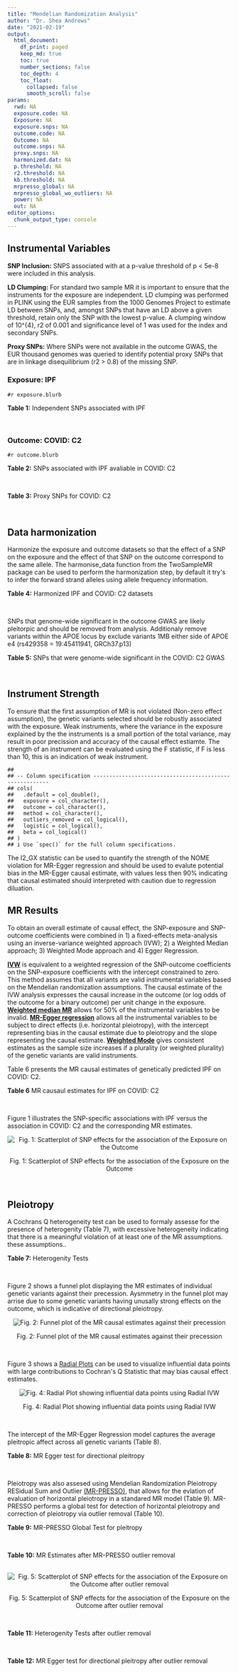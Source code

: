 ```yaml
---
title: "Mendelian Randomization Analysis"
author: "Dr. Shea Andrews"
date: "2021-02-19"
output:
  html_document:
    df_print: paged
    keep_md: true
    toc: true
    number_sections: false
    toc_depth: 4
    toc_float:
      collapsed: false
      smooth_scroll: false
params:
  rwd: NA
  exposure.code: NA
  Exposure: NA
  exposure.snps: NA
  outcome.code: NA
  Outcome: NA
  outcome.snps: NA
  proxy.snps: NA
  harmonized.dat: NA
  p.threshold: NA
  r2.threshold: NA
  kb.threshold: NA
  mrpresso_global: NA
  mrpresso_global_wo_outliers: NA
  power: NA
  out: NA
editor_options:
  chunk_output_type: console
---
```







## Instrumental Variables
**SNP Inclusion:** SNPS associated with at a p-value threshold of p < 5e-8 were included in this analysis.
<br>

**LD Clumping:** For standard two sample MR it is important to ensure that the instruments for the exposure are independent. LD clumping was performed in PLINK using the EUR samples from the 1000 Genomes Project to estimate LD between SNPs, and, amongst SNPs that have an LD above a given threshold, retain only the SNP with the lowest p-value. A clumping window of 10^{4}, r2 of 0.001 and significance level of 1 was used for the index and secondary SNPs.
<br>

**Proxy SNPs:** Where SNPs were not available in the outcome GWAS, the EUR thousand genomes was queried to identify potential proxy SNPs that are in linkage disequilibrium (r2 > 0.8) of the missing SNP.
<br>

### Exposure: IPF
`#r exposure.blurb`
<br>

**Table 1:** Independent SNPs associated with IPF
<div data-pagedtable="false">
  <script data-pagedtable-source type="application/json">
{"columns":[{"label":["SNP"],"name":[1],"type":["chr"],"align":["left"]},{"label":["CHROM"],"name":[2],"type":["dbl"],"align":["right"]},{"label":["POS"],"name":[3],"type":["dbl"],"align":["right"]},{"label":["REF"],"name":[4],"type":["chr"],"align":["left"]},{"label":["ALT"],"name":[5],"type":["chr"],"align":["left"]},{"label":["AF"],"name":[6],"type":["dbl"],"align":["right"]},{"label":["BETA"],"name":[7],"type":["dbl"],"align":["right"]},{"label":["SE"],"name":[8],"type":["dbl"],"align":["right"]},{"label":["Z"],"name":[9],"type":["dbl"],"align":["right"]},{"label":["P"],"name":[10],"type":["dbl"],"align":["right"]},{"label":["N"],"name":[11],"type":["dbl"],"align":["right"]},{"label":["TRAIT"],"name":[12],"type":["chr"],"align":["left"]}],"data":[{"1":"rs78238620","2":"3","3":"44902386","4":"T","5":"A","6":"0.053459","7":"0.4593835","8":"0.07390969","9":"6.215471","10":"5.117086e-10","11":"11259","12":"Idiopathic_Pulmonary_Fibrosis"},{"1":"rs12696304","2":"3","3":"169481271","4":"C","5":"G","6":"0.278854","7":"0.2668156","8":"0.03717319","9":"7.177635","10":"7.092778e-13","11":"11259","12":"Idiopathic_Pulmonary_Fibrosis"},{"1":"rs2013701","2":"4","3":"89885086","4":"G","5":"T","6":"0.487438","7":"-0.2424697","8":"0.03330002","9":"-7.281368","10":"3.304528e-13","11":"11259","12":"Idiopathic_Pulmonary_Fibrosis"},{"1":"rs7725218","2":"5","3":"1282414","4":"G","5":"A","6":"0.323107","7":"-0.3293240","8":"0.03544862","9":"-9.290180","10":"1.540283e-20","11":"11259","12":"Idiopathic_Pulmonary_Fibrosis"},{"1":"rs2076295","2":"6","3":"7563232","4":"T","5":"G","6":"0.468835","7":"0.3799705","8":"0.03322854","9":"11.435066","10":"2.793256e-30","11":"11259","12":"Idiopathic_Pulmonary_Fibrosis"},{"1":"rs12699415","2":"7","3":"1909479","4":"A","5":"G","6":"0.580176","7":"-0.2440172","8":"0.03400225","9":"-7.176502","10":"7.151760e-13","11":"11259","12":"Idiopathic_Pulmonary_Fibrosis"},{"1":"rs2897075","2":"7","3":"99630342","4":"C","5":"T","6":"0.391410","7":"0.2585521","8":"0.03404714","9":"7.593945","10":"3.103096e-14","11":"11259","12":"Idiopathic_Pulmonary_Fibrosis"},{"1":"rs28513081","2":"8","3":"120934126","4":"A","5":"G","6":"0.427310","7":"-0.2034907","8":"0.03346963","9":"-6.079862","10":"1.202864e-09","11":"11259","12":"Idiopathic_Pulmonary_Fibrosis"},{"1":"rs35705950","2":"11","3":"1241221","4":"G","5":"T","6":"0.140904","7":"1.5773608","8":"0.05180105","9":"30.450365","10":"1.184630e-203","11":"11259","12":"Idiopathic_Pulmonary_Fibrosis"},{"1":"rs9577395","2":"13","3":"113534984","4":"C","5":"G","6":"0.207732","7":"-0.2642992","8":"0.04115030","9":"-6.422778","10":"1.338099e-10","11":"11259","12":"Idiopathic_Pulmonary_Fibrosis"},{"1":"rs59424629","2":"15","3":"40720542","4":"G","5":"T","6":"0.538260","7":"0.2678313","8":"0.03320740","9":"8.065411","10":"7.298965e-16","11":"11259","12":"Idiopathic_Pulmonary_Fibrosis"},{"1":"rs62023891","2":"15","3":"86097216","4":"G","5":"A","6":"0.300615","7":"0.2356498","8":"0.03664299","9":"6.430965","10":"1.267962e-10","11":"11259","12":"Idiopathic_Pulmonary_Fibrosis"},{"1":"rs17652520","2":"17","3":"44098967","4":"G","5":"A","6":"0.214766","7":"-0.3286135","8":"0.04066747","9":"-8.080502","10":"6.450078e-16","11":"11259","12":"Idiopathic_Pulmonary_Fibrosis"},{"1":"rs12610495","2":"19","3":"4717672","4":"A","5":"G","6":"0.305555","7":"0.2722340","8":"0.03899250","9":"6.981701","10":"2.916276e-12","11":"11259","12":"Idiopathic_Pulmonary_Fibrosis"},{"1":"rs41308092","2":"20","3":"62324391","4":"G","5":"A","6":"0.019674","7":"0.7503587","8":"0.12196998","9":"6.151995","10":"7.651443e-10","11":"11259","12":"Idiopathic_Pulmonary_Fibrosis"}],"options":{"columns":{"min":{},"max":[10]},"rows":{"min":[10],"max":[10]},"pages":{}}}
  </script>
</div>
<br>

### Outcome: COVID: C2
`#r outcome.blurb`
<br>

**Table 2:** SNPs associated with IPF avaliable in COVID: C2
<div data-pagedtable="false">
  <script data-pagedtable-source type="application/json">
{"columns":[{"label":["SNP"],"name":[1],"type":["chr"],"align":["left"]},{"label":["CHROM"],"name":[2],"type":["dbl"],"align":["right"]},{"label":["POS"],"name":[3],"type":["dbl"],"align":["right"]},{"label":["REF"],"name":[4],"type":["chr"],"align":["left"]},{"label":["ALT"],"name":[5],"type":["chr"],"align":["left"]},{"label":["AF"],"name":[6],"type":["dbl"],"align":["right"]},{"label":["BETA"],"name":[7],"type":["dbl"],"align":["right"]},{"label":["SE"],"name":[8],"type":["dbl"],"align":["right"]},{"label":["Z"],"name":[9],"type":["dbl"],"align":["right"]},{"label":["P"],"name":[10],"type":["dbl"],"align":["right"]},{"label":["N"],"name":[11],"type":["dbl"],"align":["right"]},{"label":["TRAIT"],"name":[12],"type":["chr"],"align":["left"]}],"data":[{"1":"rs78238620","2":"3","3":"44902386","4":"T","5":"A","6":"0.06062","7":"-0.0346400","8":"0.0198660","9":"-1.7436827","10":"0.0812300","11":"1348702","12":"COVID_C2__EUR_w/o_UKBB"},{"1":"rs12696304","2":"3","3":"169481271","4":"C","5":"G","6":"0.26690","7":"0.0025770","8":"0.0101280","9":"0.2544431","10":"0.7991000","11":"1348702","12":"COVID_C2__EUR_w/o_UKBB"},{"1":"rs2013701","2":"4","3":"89885086","4":"G","5":"T","6":"0.51790","7":"-0.0082848","8":"0.0090290","9":"-0.9175767","10":"0.3588000","11":"1347128","12":"COVID_C2__EUR_w/o_UKBB"},{"1":"rs7725218","2":"5","3":"1282414","4":"G","5":"A","6":"0.35230","7":"-0.0103520","8":"0.0094778","9":"-1.0922366","10":"0.2747000","11":"1277587","12":"COVID_C2__EUR_w/o_UKBB"},{"1":"rs2076295","2":"6","3":"7563232","4":"T","5":"G","6":"0.44110","7":"0.0183460","8":"0.0094545","9":"1.9404516","10":"0.0523200","11":"1329167","12":"COVID_C2__EUR_w/o_UKBB"},{"1":"rs12699415","2":"7","3":"1909479","4":"A","5":"G","6":"0.58020","7":"-0.0110330","8":"0.0091541","9":"-1.2052523","10":"0.2281000","11":"1277946","12":"COVID_C2__EUR_w/o_UKBB"},{"1":"rs2897075","2":"7","3":"99630342","4":"C","5":"T","6":"0.37850","7":"0.0327590","8":"0.0095261","9":"3.4388680","10":"0.0005842","11":"1338559","12":"COVID_C2__EUR_w/o_UKBB"},{"1":"rs28513081","2":"8","3":"120934126","4":"A","5":"G","6":"0.46490","7":"-0.0110020","8":"0.0092355","9":"-1.1912728","10":"0.2336000","11":"1338646","12":"COVID_C2__EUR_w/o_UKBB"},{"1":"rs35705950","2":"11","3":"1241221","4":"G","5":"T","6":"0.11380","7":"-0.0216760","8":"0.0161570","9":"-1.3415857","10":"0.1797000","11":"979346","12":"COVID_C2__EUR_w/o_UKBB"},{"1":"rs9577395","2":"13","3":"113534984","4":"C","5":"G","6":"0.22550","7":"0.0372850","8":"0.0108290","9":"3.4430695","10":"0.0005753","11":"1347433","12":"COVID_C2__EUR_w/o_UKBB"},{"1":"rs59424629","2":"15","3":"40720542","4":"G","5":"T","6":"0.54680","7":"0.0135700","8":"0.0089987","9":"1.5079956","10":"0.1316000","11":"1348702","12":"COVID_C2__EUR_w/o_UKBB"},{"1":"rs62023891","2":"15","3":"86097216","4":"G","5":"A","6":"0.29130","7":"0.0036618","8":"0.0100600","9":"0.3639960","10":"0.7158000","11":"1348702","12":"COVID_C2__EUR_w/o_UKBB"},{"1":"rs17652520","2":"17","3":"44098967","4":"G","5":"A","6":"0.18300","7":"-0.0304710","8":"0.0114260","9":"-2.6668125","10":"0.0076590","11":"1338646","12":"COVID_C2__EUR_w/o_UKBB"},{"1":"rs12610495","2":"19","3":"4717672","4":"A","5":"G","6":"0.30560","7":"0.0383100","8":"0.0104350","9":"3.6712985","10":"0.0002413","11":"1322860","12":"COVID_C2__EUR_w/o_UKBB"},{"1":"rs41308092","2":"20","3":"62324391","4":"G","5":"A","6":"0.03200","7":"0.0056672","8":"0.0349410","9":"0.1621934","10":"0.8712000","11":"1338104","12":"COVID_C2__EUR_w/o_UKBB"}],"options":{"columns":{"min":{},"max":[10]},"rows":{"min":[10],"max":[10]},"pages":{}}}
  </script>
</div>
<br>

**Table 3:** Proxy SNPs for COVID: C2
<div data-pagedtable="false">
  <script data-pagedtable-source type="application/json">
{"columns":[{"label":["proxy.outcome"],"name":[1],"type":["lgl"],"align":["right"]},{"label":["target_snp"],"name":[2],"type":["lgl"],"align":["right"]},{"label":["proxy_snp"],"name":[3],"type":["lgl"],"align":["right"]},{"label":["ld.r2"],"name":[4],"type":["lgl"],"align":["right"]},{"label":["Dprime"],"name":[5],"type":["lgl"],"align":["right"]},{"label":["ref.proxy"],"name":[6],"type":["lgl"],"align":["right"]},{"label":["alt.proxy"],"name":[7],"type":["lgl"],"align":["right"]},{"label":["CHROM"],"name":[8],"type":["lgl"],"align":["right"]},{"label":["POS"],"name":[9],"type":["lgl"],"align":["right"]},{"label":["ALT.proxy"],"name":[10],"type":["lgl"],"align":["right"]},{"label":["REF.proxy"],"name":[11],"type":["lgl"],"align":["right"]},{"label":["AF"],"name":[12],"type":["lgl"],"align":["right"]},{"label":["BETA"],"name":[13],"type":["lgl"],"align":["right"]},{"label":["SE"],"name":[14],"type":["lgl"],"align":["right"]},{"label":["P"],"name":[15],"type":["lgl"],"align":["right"]},{"label":["N"],"name":[16],"type":["lgl"],"align":["right"]},{"label":["ref"],"name":[17],"type":["lgl"],"align":["right"]},{"label":["alt"],"name":[18],"type":["lgl"],"align":["right"]},{"label":["ALT"],"name":[19],"type":["lgl"],"align":["right"]},{"label":["REF"],"name":[20],"type":["lgl"],"align":["right"]},{"label":["PHASE"],"name":[21],"type":["lgl"],"align":["right"]}],"data":[{"1":"NA","2":"NA","3":"NA","4":"NA","5":"NA","6":"NA","7":"NA","8":"NA","9":"NA","10":"NA","11":"NA","12":"NA","13":"NA","14":"NA","15":"NA","16":"NA","17":"NA","18":"NA","19":"NA","20":"NA","21":"NA"}],"options":{"columns":{"min":{},"max":[10]},"rows":{"min":[10],"max":[10]},"pages":{}}}
  </script>
</div>
<br>

## Data harmonization
Harmonize the exposure and outcome datasets so that the effect of a SNP on the exposure and the effect of that SNP on the outcome correspond to the same allele. The harmonise_data function from the TwoSampleMR package can be used to perform the harmonization step, by default it try's to infer the forward strand alleles using allele frequency information.
<br>

**Table 4:** Harmonized IPF and COVID: C2 datasets
<div data-pagedtable="false">
  <script data-pagedtable-source type="application/json">
{"columns":[{"label":["SNP"],"name":[1],"type":["chr"],"align":["left"]},{"label":["effect_allele.exposure"],"name":[2],"type":["chr"],"align":["left"]},{"label":["other_allele.exposure"],"name":[3],"type":["chr"],"align":["left"]},{"label":["effect_allele.outcome"],"name":[4],"type":["chr"],"align":["left"]},{"label":["other_allele.outcome"],"name":[5],"type":["chr"],"align":["left"]},{"label":["beta.exposure"],"name":[6],"type":["dbl"],"align":["right"]},{"label":["beta.outcome"],"name":[7],"type":["dbl"],"align":["right"]},{"label":["eaf.exposure"],"name":[8],"type":["dbl"],"align":["right"]},{"label":["eaf.outcome"],"name":[9],"type":["dbl"],"align":["right"]},{"label":["remove"],"name":[10],"type":["lgl"],"align":["right"]},{"label":["palindromic"],"name":[11],"type":["lgl"],"align":["right"]},{"label":["ambiguous"],"name":[12],"type":["lgl"],"align":["right"]},{"label":["id.outcome"],"name":[13],"type":["chr"],"align":["left"]},{"label":["chr.outcome"],"name":[14],"type":["dbl"],"align":["right"]},{"label":["pos.outcome"],"name":[15],"type":["dbl"],"align":["right"]},{"label":["se.outcome"],"name":[16],"type":["dbl"],"align":["right"]},{"label":["z.outcome"],"name":[17],"type":["dbl"],"align":["right"]},{"label":["pval.outcome"],"name":[18],"type":["dbl"],"align":["right"]},{"label":["samplesize.outcome"],"name":[19],"type":["dbl"],"align":["right"]},{"label":["outcome"],"name":[20],"type":["chr"],"align":["left"]},{"label":["mr_keep.outcome"],"name":[21],"type":["lgl"],"align":["right"]},{"label":["pval_origin.outcome"],"name":[22],"type":["chr"],"align":["left"]},{"label":["chr.exposure"],"name":[23],"type":["dbl"],"align":["right"]},{"label":["pos.exposure"],"name":[24],"type":["dbl"],"align":["right"]},{"label":["se.exposure"],"name":[25],"type":["dbl"],"align":["right"]},{"label":["z.exposure"],"name":[26],"type":["dbl"],"align":["right"]},{"label":["pval.exposure"],"name":[27],"type":["dbl"],"align":["right"]},{"label":["samplesize.exposure"],"name":[28],"type":["dbl"],"align":["right"]},{"label":["exposure"],"name":[29],"type":["chr"],"align":["left"]},{"label":["mr_keep.exposure"],"name":[30],"type":["lgl"],"align":["right"]},{"label":["pval_origin.exposure"],"name":[31],"type":["chr"],"align":["left"]},{"label":["id.exposure"],"name":[32],"type":["chr"],"align":["left"]},{"label":["action"],"name":[33],"type":["dbl"],"align":["right"]},{"label":["mr_keep"],"name":[34],"type":["lgl"],"align":["right"]},{"label":["pt"],"name":[35],"type":["dbl"],"align":["right"]},{"label":["pleitropy_keep"],"name":[36],"type":["lgl"],"align":["right"]},{"label":["mrpresso_RSSobs"],"name":[37],"type":["dbl"],"align":["right"]},{"label":["mrpresso_pval"],"name":[38],"type":["chr"],"align":["left"]},{"label":["mrpresso_keep"],"name":[39],"type":["lgl"],"align":["right"]}],"data":[{"1":"rs12610495","2":"G","3":"A","4":"G","5":"A","6":"0.2722340","7":"0.0383100","8":"0.305555","9":"0.30560","10":"FALSE","11":"FALSE","12":"FALSE","13":"RnxZ8D","14":"19","15":"4717672","16":"0.0104350","17":"3.6712985","18":"0.0002413","19":"1322860","20":"covidhgi2020C2v5alleurLeaveUKBB","21":"TRUE","22":"reported","23":"19","24":"4717672","25":"0.03899250","26":"6.981701","27":"2.916276e-12","28":"11259","29":"Allen2020ipf","30":"TRUE","31":"reported","32":"lbY5jp","33":"2","34":"TRUE","35":"5e-08","36":"TRUE","37":"1.284673e-03","38":"0.0075","39":"FALSE"},{"1":"rs12696304","2":"G","3":"C","4":"G","5":"C","6":"0.2668156","7":"0.0025770","8":"0.278854","9":"0.26690","10":"FALSE","11":"TRUE","12":"FALSE","13":"RnxZ8D","14":"3","15":"169481271","16":"0.0101280","17":"0.2544431","18":"0.7991000","19":"1348702","20":"covidhgi2020C2v5alleurLeaveUKBB","21":"TRUE","22":"reported","23":"3","24":"169481271","25":"0.03717319","26":"7.177635","27":"7.092778e-13","28":"11259","29":"Allen2020ipf","30":"TRUE","31":"reported","32":"lbY5jp","33":"2","34":"TRUE","35":"5e-08","36":"TRUE","37":"1.122402e-06","38":"1","39":"TRUE"},{"1":"rs12699415","2":"G","3":"A","4":"G","5":"A","6":"-0.2440172","7":"-0.0110330","8":"0.580176","9":"0.58020","10":"FALSE","11":"FALSE","12":"FALSE","13":"RnxZ8D","14":"7","15":"1909479","16":"0.0091541","17":"-1.2052523","18":"0.2281000","19":"1277946","20":"covidhgi2020C2v5alleurLeaveUKBB","21":"TRUE","22":"reported","23":"7","24":"1909479","25":"0.03400225","26":"-7.176502","27":"7.151760e-13","28":"11259","29":"Allen2020ipf","30":"TRUE","31":"reported","32":"lbY5jp","33":"2","34":"TRUE","35":"5e-08","36":"TRUE","37":"6.435600e-05","38":"1","39":"TRUE"},{"1":"rs17652520","2":"A","3":"G","4":"A","5":"G","6":"-0.3286135","7":"-0.0304710","8":"0.214766","9":"0.18300","10":"FALSE","11":"FALSE","12":"FALSE","13":"RnxZ8D","14":"17","15":"44098967","16":"0.0114260","17":"-2.6668125","18":"0.0076590","19":"1338646","20":"covidhgi2020C2v5alleurLeaveUKBB","21":"TRUE","22":"reported","23":"17","24":"44098967","25":"0.04066747","26":"-8.080502","27":"6.450078e-16","28":"11259","29":"Allen2020ipf","30":"TRUE","31":"reported","32":"lbY5jp","33":"2","34":"TRUE","35":"5e-08","36":"TRUE","37":"7.369448e-04","38":"0.2565","39":"TRUE"},{"1":"rs2013701","2":"T","3":"G","4":"T","5":"G","6":"-0.2424697","7":"-0.0082848","8":"0.487438","9":"0.51790","10":"FALSE","11":"FALSE","12":"FALSE","13":"RnxZ8D","14":"4","15":"89885086","16":"0.0090290","17":"-0.9175767","18":"0.3588000","19":"1347128","20":"covidhgi2020C2v5alleurLeaveUKBB","21":"TRUE","22":"reported","23":"4","24":"89885086","25":"0.03330002","26":"-7.281368","27":"3.304528e-13","28":"11259","29":"Allen2020ipf","30":"TRUE","31":"reported","32":"lbY5jp","33":"2","34":"TRUE","35":"5e-08","36":"TRUE","37":"2.702403e-05","38":"1","39":"TRUE"},{"1":"rs2076295","2":"G","3":"T","4":"G","5":"T","6":"0.3799705","7":"0.0183460","8":"0.468835","9":"0.44110","10":"FALSE","11":"FALSE","12":"FALSE","13":"RnxZ8D","14":"6","15":"7563232","16":"0.0094545","17":"1.9404516","18":"0.0523200","19":"1329167","20":"covidhgi2020C2v5alleurLeaveUKBB","21":"TRUE","22":"reported","23":"6","24":"7563232","25":"0.03322854","26":"11.435066","27":"2.793256e-30","28":"11259","29":"Allen2020ipf","30":"TRUE","31":"reported","32":"lbY5jp","33":"2","34":"TRUE","35":"5e-08","36":"TRUE","37":"2.063761e-04","38":"1","39":"TRUE"},{"1":"rs28513081","2":"G","3":"A","4":"G","5":"A","6":"-0.2034907","7":"-0.0110020","8":"0.427310","9":"0.46490","10":"FALSE","11":"FALSE","12":"FALSE","13":"RnxZ8D","14":"8","15":"120934126","16":"0.0092355","17":"-1.1912728","18":"0.2336000","19":"1338646","20":"covidhgi2020C2v5alleurLeaveUKBB","21":"TRUE","22":"reported","23":"8","24":"120934126","25":"0.03346963","26":"-6.079862","27":"1.202864e-09","28":"11259","29":"Allen2020ipf","30":"TRUE","31":"reported","32":"lbY5jp","33":"2","34":"TRUE","35":"5e-08","36":"TRUE","37":"7.155949e-05","38":"1","39":"TRUE"},{"1":"rs2897075","2":"T","3":"C","4":"T","5":"C","6":"0.2585521","7":"0.0327590","8":"0.391410","9":"0.37850","10":"FALSE","11":"FALSE","12":"FALSE","13":"RnxZ8D","14":"7","15":"99630342","16":"0.0095261","17":"3.4388680","18":"0.0005842","19":"1338559","20":"covidhgi2020C2v5alleurLeaveUKBB","21":"TRUE","22":"reported","23":"7","24":"99630342","25":"0.03404714","26":"7.593945","27":"3.103096e-14","28":"11259","29":"Allen2020ipf","30":"TRUE","31":"reported","32":"lbY5jp","33":"2","34":"TRUE","35":"5e-08","36":"TRUE","37":"9.227153e-04","38":"0.0135","39":"FALSE"},{"1":"rs35705950","2":"T","3":"G","4":"T","5":"G","6":"1.5773608","7":"-0.0216760","8":"0.140904","9":"0.11380","10":"FALSE","11":"FALSE","12":"FALSE","13":"RnxZ8D","14":"11","15":"1241221","16":"0.0161570","17":"-1.3415857","18":"0.1797000","19":"979346","20":"covidhgi2020C2v5alleurLeaveUKBB","21":"TRUE","22":"reported","23":"11","24":"1241221","25":"0.05180105","26":"30.450365","27":"1.000000e-200","28":"11259","29":"Allen2020ipf","30":"TRUE","31":"reported","32":"lbY5jp","33":"2","34":"TRUE","35":"5e-08","36":"TRUE","37":"6.594976e-03","38":"<0.0015","39":"FALSE"},{"1":"rs41308092","2":"A","3":"G","4":"A","5":"G","6":"0.7503587","7":"0.0056672","8":"0.019674","9":"0.03200","10":"FALSE","11":"FALSE","12":"FALSE","13":"RnxZ8D","14":"20","15":"62324391","16":"0.0349410","17":"0.1621934","18":"0.8712000","19":"1338104","20":"covidhgi2020C2v5alleurLeaveUKBB","21":"TRUE","22":"reported","23":"20","24":"62324391","25":"0.12196998","26":"6.151995","27":"7.651443e-10","28":"11259","29":"Allen2020ipf","30":"TRUE","31":"reported","32":"lbY5jp","33":"2","34":"TRUE","35":"5e-08","36":"TRUE","37":"2.080473e-05","38":"1","39":"TRUE"},{"1":"rs59424629","2":"T","3":"G","4":"T","5":"G","6":"0.2678313","7":"0.0135700","8":"0.538260","9":"0.54680","10":"FALSE","11":"FALSE","12":"FALSE","13":"RnxZ8D","14":"15","15":"40720542","16":"0.0089987","17":"1.5079956","18":"0.1316000","19":"1348702","20":"covidhgi2020C2v5alleurLeaveUKBB","21":"TRUE","22":"reported","23":"15","24":"40720542","25":"0.03320740","26":"8.065411","27":"7.298965e-16","28":"11259","29":"Allen2020ipf","30":"TRUE","31":"reported","32":"lbY5jp","33":"2","34":"TRUE","35":"5e-08","36":"TRUE","37":"1.084099e-04","38":"1","39":"TRUE"},{"1":"rs62023891","2":"A","3":"G","4":"A","5":"G","6":"0.2356498","7":"0.0036618","8":"0.300615","9":"0.29130","10":"FALSE","11":"FALSE","12":"FALSE","13":"RnxZ8D","14":"15","15":"86097216","16":"0.0100600","17":"0.3639960","18":"0.7158000","19":"1348702","20":"covidhgi2020C2v5alleurLeaveUKBB","21":"TRUE","22":"reported","23":"15","24":"86097216","25":"0.03664299","26":"6.430965","27":"1.267962e-10","28":"11259","29":"Allen2020ipf","30":"TRUE","31":"reported","32":"lbY5jp","33":"2","34":"TRUE","35":"5e-08","36":"TRUE","37":"2.456748e-07","38":"1","39":"TRUE"},{"1":"rs7725218","2":"A","3":"G","4":"A","5":"G","6":"-0.3293240","7":"-0.0103520","8":"0.323107","9":"0.35230","10":"FALSE","11":"FALSE","12":"FALSE","13":"RnxZ8D","14":"5","15":"1282414","16":"0.0094778","17":"-1.0922366","18":"0.2747000","19":"1277587","20":"covidhgi2020C2v5alleurLeaveUKBB","21":"TRUE","22":"reported","23":"5","24":"1282414","25":"0.03544862","26":"-9.290180","27":"1.540283e-20","28":"11259","29":"Allen2020ipf","30":"TRUE","31":"reported","32":"lbY5jp","33":"2","34":"TRUE","35":"5e-08","36":"TRUE","37":"3.948091e-05","38":"1","39":"TRUE"},{"1":"rs78238620","2":"A","3":"T","4":"A","5":"T","6":"0.4593835","7":"-0.0346400","8":"0.053459","9":"0.06062","10":"FALSE","11":"TRUE","12":"FALSE","13":"RnxZ8D","14":"3","15":"44902386","16":"0.0198660","17":"-1.7436827","18":"0.0812300","19":"1348702","20":"covidhgi2020C2v5alleurLeaveUKBB","21":"TRUE","22":"reported","23":"3","24":"44902386","25":"0.07390969","26":"6.215471","27":"5.117086e-10","28":"11259","29":"Allen2020ipf","30":"TRUE","31":"reported","32":"lbY5jp","33":"2","34":"TRUE","35":"5e-08","36":"TRUE","37":"1.759538e-03","38":"0.5535","39":"TRUE"},{"1":"rs9577395","2":"G","3":"C","4":"G","5":"C","6":"-0.2642992","7":"0.0372850","8":"0.207732","9":"0.22550","10":"FALSE","11":"TRUE","12":"FALSE","13":"RnxZ8D","14":"13","15":"113534984","16":"0.0108290","17":"3.4430695","18":"0.0005753","19":"1347433","20":"covidhgi2020C2v5alleurLeaveUKBB","21":"TRUE","22":"reported","23":"13","24":"113534984","25":"0.04115030","26":"-6.422778","27":"1.338099e-10","28":"11259","29":"Allen2020ipf","30":"TRUE","31":"reported","32":"lbY5jp","33":"2","34":"TRUE","35":"5e-08","36":"TRUE","37":"1.771584e-03","38":"0.0045","39":"FALSE"}],"options":{"columns":{"min":{},"max":[10]},"rows":{"min":[10],"max":[10]},"pages":{}}}
  </script>
</div>
<br>

SNPs that genome-wide significant in the outcome GWAS are likely pleitorpic and should be removed from analysis. Additionaly remove variants within the APOE locus by exclude variants 1MB either side of APOE e4 (rs429358 = 19:45411941, GRCh37.p13)
<br>


**Table 5:** SNPs that were genome-wide significant in the COVID: C2 GWAS
<div data-pagedtable="false">
  <script data-pagedtable-source type="application/json">
{"columns":[{"label":["SNP"],"name":[1],"type":["chr"],"align":["left"]},{"label":["chr.outcome"],"name":[2],"type":["dbl"],"align":["right"]},{"label":["pos.outcome"],"name":[3],"type":["dbl"],"align":["right"]},{"label":["pval.exposure"],"name":[4],"type":["dbl"],"align":["right"]},{"label":["pval.outcome"],"name":[5],"type":["dbl"],"align":["right"]}],"data":[],"options":{"columns":{"min":{},"max":[10]},"rows":{"min":[10],"max":[10]},"pages":{}}}
  </script>
</div>
<br>


## Instrument Strength
To ensure that the first assumption of MR is not violated (Non-zero effect assumption), the genetic variants selected should be robustly associated with the exposure. Weak instruments, where the variance in the exposure explained by the the instruments is a small portion of the total variance, may result in poor precission and accuracy of the causal effect estiamte. The strength of an instrument can be evaluated using the F statistic, if F is less than 10, this is an indication of weak instrument.


```
## 
## -- Column specification --------------------------------------------------------
## cols(
##   .default = col_double(),
##   exposure = col_character(),
##   outcome = col_character(),
##   method = col_character(),
##   outliers_removed = col_logical(),
##   logistic = col_logical(),
##   beta = col_logical()
## )
## i Use `spec()` for the full column specifications.
```

<div data-pagedtable="false">
  <script data-pagedtable-source type="application/json">
{"columns":[{"label":["outliers_removed"],"name":[1],"type":["lgl"],"align":["right"]},{"label":["pve.exposure"],"name":[2],"type":["dbl"],"align":["right"]},{"label":["F"],"name":[3],"type":["dbl"],"align":["right"]},{"label":["Alpha"],"name":[4],"type":["dbl"],"align":["right"]},{"label":["NCP"],"name":[5],"type":["dbl"],"align":["right"]},{"label":["Power"],"name":[6],"type":["dbl"],"align":["right"]}],"data":[{"1":"FALSE","2":"0.14289659","3":"124.96246","4":"0.05","5":"7.031905","6":"0.7554737"},{"1":"TRUE","2":"0.05826355","3":"63.25744","4":"0.05","5":"14.877912","6":"0.9711009"}],"options":{"columns":{"min":{},"max":[10]},"rows":{"min":[10],"max":[10]},"pages":{}}}
  </script>
</div>

The I2_GX statistic can be used to quantify the strength of the NOME violation for MR-Egger regression and should be used to evalute potential bias in the MR-Egger causal estimate, with values less then 90% indicating that causal estimated should interpreted with caution due to regression diluation.

<div data-pagedtable="false">
  <script data-pagedtable-source type="application/json">
{"columns":[{"label":["outliers_removed"],"name":[1],"type":["lgl"],"align":["right"]},{"label":["Isq_gx"],"name":[2],"type":["dbl"],"align":["right"]}],"data":[{"1":"FALSE","2":"0.9700265"},{"1":"TRUE","2":"0.6055890"}],"options":{"columns":{"min":{},"max":[10]},"rows":{"min":[10],"max":[10]},"pages":{}}}
  </script>
</div>


## MR Results
To obtain an overall estimate of causal effect, the SNP-exposure and SNP-outcome coefficients were combined in 1) a fixed-effects meta-analysis using an inverse-variance weighted approach (IVW); 2) a Weighted Median approach; 3) Weighted Mode approach and 4) Egger Regression.


[**IVW**](https://doi.org/10.1002/gepi.21758) is equivalent to a weighted regression of the SNP-outcome coefficients on the SNP-exposure coefficients with the intercept constrained to zero. This method assumes that all variants are valid instrumental variables based on the Mendelian randomization assumptions. The causal estimate of the IVW analysis expresses the causal increase in the outcome (or log odds of the outcome for a binary outcome) per unit change in the exposure. [**Weighted median MR**](https://doi.org/10.1002/gepi.21965) allows for 50% of the instrumental variables to be invalid. [**MR-Egger regression**](https://doi.org/10.1093/ije/dyw220) allows all the instrumental variables to be subject to direct effects (i.e. horizontal pleiotropy), with the intercept representing bias in the causal estimate due to pleiotropy and the slope representing the causal estimate. [**Weighted Mode**](https://doi.org/10.1093/ije/dyx102) gives consistent estimates as the sample size increases if a plurality (or weighted plurality) of the genetic variants are valid instruments.
<br>



Table 6 presents the MR causal estimates of genetically predicted IPF on COVID: C2.
<br>

**Table 6** MR causaul estimates for IPF on COVID: C2
<div data-pagedtable="false">
  <script data-pagedtable-source type="application/json">
{"columns":[{"label":["id.exposure"],"name":[1],"type":["chr"],"align":["left"]},{"label":["id.outcome"],"name":[2],"type":["chr"],"align":["left"]},{"label":["outcome"],"name":[3],"type":["chr"],"align":["left"]},{"label":["exposure"],"name":[4],"type":["chr"],"align":["left"]},{"label":["method"],"name":[5],"type":["chr"],"align":["left"]},{"label":["nsnp"],"name":[6],"type":["int"],"align":["right"]},{"label":["b"],"name":[7],"type":["dbl"],"align":["right"]},{"label":["se"],"name":[8],"type":["dbl"],"align":["right"]},{"label":["pval"],"name":[9],"type":["dbl"],"align":["right"]}],"data":[{"1":"lbY5jp","2":"RnxZ8D","3":"covidhgi2020C2v5alleurLeaveUKBB","4":"Allen2020ipf","5":"Inverse variance weighted (fixed effects)","6":"15","7":"0.013492836","8":"0.007029821","9":"0.05493737"},{"1":"lbY5jp","2":"RnxZ8D","3":"covidhgi2020C2v5alleurLeaveUKBB","4":"Allen2020ipf","5":"Weighted median","6":"15","7":"0.003591525","8":"0.010805983","9":"0.73961402"},{"1":"lbY5jp","2":"RnxZ8D","3":"covidhgi2020C2v5alleurLeaveUKBB","4":"Allen2020ipf","5":"Weighted mode","6":"15","7":"-0.011409063","8":"0.010987047","9":"0.31668206"},{"1":"lbY5jp","2":"RnxZ8D","3":"covidhgi2020C2v5alleurLeaveUKBB","4":"Allen2020ipf","5":"MR Egger","6":"15","7":"-0.023750315","8":"0.021850763","9":"0.29680930"}],"options":{"columns":{"min":{},"max":[10]},"rows":{"min":[10],"max":[10]},"pages":{}}}
  </script>
</div>
<br>

Figure 1 illustrates the SNP-specific associations with IPF versus the association in COVID: C2 and the corresponding MR estimates.
<br>

<div class="figure" style="text-align: center">
<img src="/sc/arion/projects/LOAD/shea/Projects/MRcovid/results/MRcovideurwoukbb/Allen2020ipf/covidhgi2020C2v5alleurLeaveUKBB/Allen2020ipf_5e-8_covidhgi2020C2v5alleurLeaveUKBB_MR_Analaysis_files/figure-html/scatter_plot-1.png" alt="Fig. 1: Scatterplot of SNP effects for the association of the Exposure on the Outcome"  />
<p class="caption">Fig. 1: Scatterplot of SNP effects for the association of the Exposure on the Outcome</p>
</div>
<br>


## Pleiotropy
A Cochrans Q heterogeneity test can be used to formaly assesse for the presence of heterogenity (Table 7), with excessive heterogeneity indicating that there is a meaningful violation of at least one of the MR assumptions.
these assumptions..
<br>

**Table 7:** Heterogenity Tests
<div data-pagedtable="false">
  <script data-pagedtable-source type="application/json">
{"columns":[{"label":["id.exposure"],"name":[1],"type":["chr"],"align":["left"]},{"label":["id.outcome"],"name":[2],"type":["chr"],"align":["left"]},{"label":["outcome"],"name":[3],"type":["chr"],"align":["left"]},{"label":["exposure"],"name":[4],"type":["chr"],"align":["left"]},{"label":["method"],"name":[5],"type":["chr"],"align":["left"]},{"label":["Q"],"name":[6],"type":["dbl"],"align":["right"]},{"label":["Q_df"],"name":[7],"type":["dbl"],"align":["right"]},{"label":["Q_pval"],"name":[8],"type":["dbl"],"align":["right"]}],"data":[{"1":"lbY5jp","2":"RnxZ8D","3":"covidhgi2020C2v5alleurLeaveUKBB","4":"Allen2020ipf","5":"MR Egger","6":"42.32913","7":"13","8":"5.785367e-05"},{"1":"lbY5jp","2":"RnxZ8D","3":"covidhgi2020C2v5alleurLeaveUKBB","4":"Allen2020ipf","5":"Inverse variance weighted","6":"56.59679","7":"14","8":"4.593866e-07"}],"options":{"columns":{"min":{},"max":[10]},"rows":{"min":[10],"max":[10]},"pages":{}}}
  </script>
</div>
<br>

Figure 2 shows a funnel plot displaying the MR estimates of individual genetic variants against their precession. Aysmmetry in the funnel plot may arrise due to some genetic variants having unusally strong effects on the outcome, which is indicative of directional pleiotropy.
<br>

<div class="figure" style="text-align: center">
<img src="/sc/arion/projects/LOAD/shea/Projects/MRcovid/results/MRcovideurwoukbb/Allen2020ipf/covidhgi2020C2v5alleurLeaveUKBB/Allen2020ipf_5e-8_covidhgi2020C2v5alleurLeaveUKBB_MR_Analaysis_files/figure-html/funnel_plot-1.png" alt="Fig. 2: Funnel plot of the MR causal estimates against their precession"  />
<p class="caption">Fig. 2: Funnel plot of the MR causal estimates against their precession</p>
</div>
<br>

Figure 3 shows a [Radial Plots](https://github.com/WSpiller/RadialMR) can be used to visualize influential data points with large contributions to Cochran's Q Statistic that may bias causal effect estimates.



<div class="figure" style="text-align: center">
<img src="/sc/arion/projects/LOAD/shea/Projects/MRcovid/results/MRcovideurwoukbb/Allen2020ipf/covidhgi2020C2v5alleurLeaveUKBB/Allen2020ipf_5e-8_covidhgi2020C2v5alleurLeaveUKBB_MR_Analaysis_files/figure-html/Radial_Plot-1.png" alt="Fig. 4: Radial Plot showing influential data points using Radial IVW"  />
<p class="caption">Fig. 4: Radial Plot showing influential data points using Radial IVW</p>
</div>
<br>

The intercept of the MR-Egger Regression model captures the average pleitropic affect across all genetic variants (Table 8).
<br>

**Table 8:** MR Egger test for directional pleitropy
<div data-pagedtable="false">
  <script data-pagedtable-source type="application/json">
{"columns":[{"label":["id.exposure"],"name":[1],"type":["chr"],"align":["left"]},{"label":["id.outcome"],"name":[2],"type":["chr"],"align":["left"]},{"label":["outcome"],"name":[3],"type":["chr"],"align":["left"]},{"label":["exposure"],"name":[4],"type":["chr"],"align":["left"]},{"label":["egger_intercept"],"name":[5],"type":["dbl"],"align":["right"]},{"label":["se"],"name":[6],"type":["dbl"],"align":["right"]},{"label":["pval"],"name":[7],"type":["dbl"],"align":["right"]}],"data":[{"1":"lbY5jp","2":"RnxZ8D","3":"covidhgi2020C2v5alleurLeaveUKBB","4":"Allen2020ipf","5":"0.01778802","6":"0.008497656","7":"0.05649663"}],"options":{"columns":{"min":{},"max":[10]},"rows":{"min":[10],"max":[10]},"pages":{}}}
  </script>
</div>
<br>

Pleiotropy was also assesed using Mendelian Randomization Pleiotropy RESidual Sum and Outlier [(MR-PRESSO)](https://doi.org/10.1038/s41588-018-0099-7), that allows for the evlation of evaluation of horizontal pleiotropy in a standared MR model (Table 9). MR-PRESSO performs a global test for detection of horizontal pleiotropy and correction of pleiotropy via outlier removal (Table 10).
<br>

**Table 9:** MR-PRESSO Global Test for pleitropy
<div data-pagedtable="false">
  <script data-pagedtable-source type="application/json">
{"columns":[{"label":["id.exposure"],"name":[1],"type":["chr"],"align":["left"]},{"label":["id.outcome"],"name":[2],"type":["chr"],"align":["left"]},{"label":["outcome"],"name":[3],"type":["chr"],"align":["left"]},{"label":["exposure"],"name":[4],"type":["chr"],"align":["left"]},{"label":["pt"],"name":[5],"type":["dbl"],"align":["right"]},{"label":["outliers_removed"],"name":[6],"type":["lgl"],"align":["right"]},{"label":["n_outliers"],"name":[7],"type":["dbl"],"align":["right"]},{"label":["RSSobs"],"name":[8],"type":["dbl"],"align":["right"]},{"label":["pval"],"name":[9],"type":["dbl"],"align":["right"]}],"data":[{"1":"lbY5jp","2":"RnxZ8D","3":"covidhgi2020C2v5alleurLeaveUKBB","4":"Allen2020ipf","5":"5e-08","6":"FALSE","7":"4","8":"78.49576","9":"7e-04"}],"options":{"columns":{"min":{},"max":[10]},"rows":{"min":[10],"max":[10]},"pages":{}}}
  </script>
</div>
<br>


**Table 10:** MR Estimates after MR-PRESSO outlier removal
<div data-pagedtable="false">
  <script data-pagedtable-source type="application/json">
{"columns":[{"label":["id.exposure"],"name":[1],"type":["chr"],"align":["left"]},{"label":["id.outcome"],"name":[2],"type":["chr"],"align":["left"]},{"label":["outcome"],"name":[3],"type":["chr"],"align":["left"]},{"label":["exposure"],"name":[4],"type":["chr"],"align":["left"]},{"label":["method"],"name":[5],"type":["chr"],"align":["left"]},{"label":["nsnp"],"name":[6],"type":["int"],"align":["right"]},{"label":["b"],"name":[7],"type":["dbl"],"align":["right"]},{"label":["se"],"name":[8],"type":["dbl"],"align":["right"]},{"label":["pval"],"name":[9],"type":["dbl"],"align":["right"]}],"data":[{"1":"lbY5jp","2":"RnxZ8D","3":"covidhgi2020C2v5alleurLeaveUKBB","4":"Allen2020ipf","5":"Inverse variance weighted (fixed effects)","6":"11","7":"0.034393471","8":"0.01072644","9":"0.001343975"},{"1":"lbY5jp","2":"RnxZ8D","3":"covidhgi2020C2v5alleurLeaveUKBB","4":"Allen2020ipf","5":"Weighted median","6":"11","7":"0.041602185","8":"0.01443515","9":"0.003951521"},{"1":"lbY5jp","2":"RnxZ8D","3":"covidhgi2020C2v5alleurLeaveUKBB","4":"Allen2020ipf","5":"Weighted mode","6":"11","7":"0.042045984","8":"0.01944755","9":"0.055918589"},{"1":"lbY5jp","2":"RnxZ8D","3":"covidhgi2020C2v5alleurLeaveUKBB","4":"Allen2020ipf","5":"MR Egger","6":"11","7":"-0.004332199","8":"0.04563891","9":"0.926455534"}],"options":{"columns":{"min":{},"max":[10]},"rows":{"min":[10],"max":[10]},"pages":{}}}
  </script>
</div>
<br>

<div class="figure" style="text-align: center">
<img src="/sc/arion/projects/LOAD/shea/Projects/MRcovid/results/MRcovideurwoukbb/Allen2020ipf/covidhgi2020C2v5alleurLeaveUKBB/Allen2020ipf_5e-8_covidhgi2020C2v5alleurLeaveUKBB_MR_Analaysis_files/figure-html/scatter_plot_outlier-1.png" alt="Fig. 5: Scatterplot of SNP effects for the association of the Exposure on the Outcome after outlier removal"  />
<p class="caption">Fig. 5: Scatterplot of SNP effects for the association of the Exposure on the Outcome after outlier removal</p>
</div>
<br>

**Table 11:** Heterogenity Tests after outlier removal
<div data-pagedtable="false">
  <script data-pagedtable-source type="application/json">
{"columns":[{"label":["id.exposure"],"name":[1],"type":["chr"],"align":["left"]},{"label":["id.outcome"],"name":[2],"type":["chr"],"align":["left"]},{"label":["outcome"],"name":[3],"type":["chr"],"align":["left"]},{"label":["exposure"],"name":[4],"type":["chr"],"align":["left"]},{"label":["method"],"name":[5],"type":["chr"],"align":["left"]},{"label":["Q"],"name":[6],"type":["dbl"],"align":["right"]},{"label":["Q_df"],"name":[7],"type":["dbl"],"align":["right"]},{"label":["Q_pval"],"name":[8],"type":["dbl"],"align":["right"]}],"data":[{"1":"lbY5jp","2":"RnxZ8D","3":"covidhgi2020C2v5alleurLeaveUKBB","4":"Allen2020ipf","5":"MR Egger","6":"10.17281","7":"9","8":"0.3366772"},{"1":"lbY5jp","2":"RnxZ8D","3":"covidhgi2020C2v5alleurLeaveUKBB","4":"Allen2020ipf","5":"Inverse variance weighted","6":"11.04082","7":"10","8":"0.3543463"}],"options":{"columns":{"min":{},"max":[10]},"rows":{"min":[10],"max":[10]},"pages":{}}}
  </script>
</div>
<br>

**Table 12:** MR Egger test for directional pleitropy after outlier removal
<div data-pagedtable="false">
  <script data-pagedtable-source type="application/json">
{"columns":[{"label":["id.exposure"],"name":[1],"type":["chr"],"align":["left"]},{"label":["id.outcome"],"name":[2],"type":["chr"],"align":["left"]},{"label":["outcome"],"name":[3],"type":["chr"],"align":["left"]},{"label":["exposure"],"name":[4],"type":["chr"],"align":["left"]},{"label":["egger_intercept"],"name":[5],"type":["dbl"],"align":["right"]},{"label":["se"],"name":[6],"type":["dbl"],"align":["right"]},{"label":["pval"],"name":[7],"type":["dbl"],"align":["right"]}],"data":[{"1":"lbY5jp","2":"RnxZ8D","3":"covidhgi2020C2v5alleurLeaveUKBB","4":"Allen2020ipf","5":"0.01171863","6":"0.01337253","7":"0.4036384"}],"options":{"columns":{"min":{},"max":[10]},"rows":{"min":[10],"max":[10]},"pages":{}}}
  </script>
</div>
<br>
